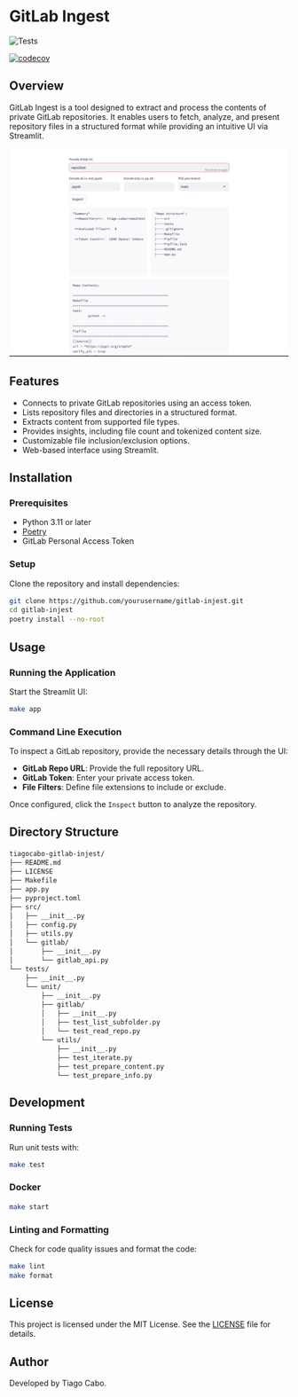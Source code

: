 # GitLab Ingest

![Tests](https://github.com/tiagocabo/gitlab-injest/actions/workflows/test.yml/badge.svg)

[![codecov](https://codecov.io/gh/tiagocabo/gitlab-injest/branch/main/graph/badge.svg)](https://codecov.io/gh/tiagocabo/gitlab-injest)

## Overview
GitLab Ingest is a tool designed to extract and process the contents of private GitLab repositories. It enables users to fetch, analyze, and present repository files in a structured format while providing an intuitive UI via Streamlit.


![alt text](image.png)
## Features
- Connects to private GitLab repositories using an access token.
- Lists repository files and directories in a structured format.
- Extracts content from supported file types.
- Provides insights, including file count and tokenized content size.
- Customizable file inclusion/exclusion options.
- Web-based interface using Streamlit.

## Installation
### Prerequisites
- Python 3.11 or later
- [Poetry](https://python-poetry.org/docs/)
- GitLab Personal Access Token

### Setup
Clone the repository and install dependencies:
```bash
git clone https://github.com/yourusername/gitlab-injest.git
cd gitlab-injest
poetry install --no-root
```

## Usage
### Running the Application
Start the Streamlit UI:
```bash
make app
```

### Command Line Execution
To inspect a GitLab repository, provide the necessary details through the UI:
- **GitLab Repo URL**: Provide the full repository URL.
- **GitLab Token**: Enter your private access token.
- **File Filters**: Define file extensions to include or exclude.

Once configured, click the `Inspect` button to analyze the repository.

## Directory Structure
```
tiagocabo-gitlab-injest/
├── README.md
├── LICENSE
├── Makefile
├── app.py
├── pyproject.toml
├── src/
│   ├── __init__.py
│   ├── config.py
│   ├── utils.py
│   └── gitlab/
│       ├── __init__.py
│       └── gitlab_api.py
└── tests/
    ├── __init__.py
    └── unit/
        ├── __init__.py
        ├── gitlab/
        │   ├── __init__.py
        │   ├── test_list_subfolder.py
        │   └── test_read_repo.py
        └── utils/
            ├── __init__.py
            ├── test_iterate.py
            ├── test_prepare_content.py
            └── test_prepare_info.py
```

## Development
### Running Tests
Run unit tests with:
```bash
make test
```

### Docker 
```bash
make start
```

### Linting and Formatting
Check for code quality issues and format the code:
```bash
make lint
make format
```

## License
This project is licensed under the MIT License. See the [LICENSE](LICENSE) file for details.

## Author
Developed by Tiago Cabo.
